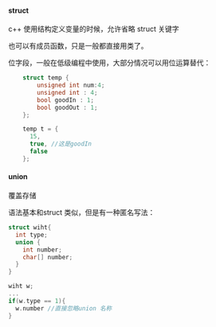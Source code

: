 #### struct

c++ 使用结构定义变量的时候，允许省略 struct 关键字

也可以有成员函数，只是一般都直接用类了。



位字段，一般在低级编程中使用，大部分情况可以用位运算替代：

```c++
    struct temp {
        unsigned int num:4;
        unsigned int : 4;
        bool goodIn : 1;
        bool goodOut : 1;
    };

    temp t = {
      15, 
      true, //这是goodIn
      false
    };
```



#### union

覆盖存储

语法基本和struct 类似，但是有一种匿名写法：

```c++
struct wiht{
  int type;
  union {
    int number;
    char[] number;
  }
}

wiht w;
...
if(w.type == 1){
  w.number //直接忽略union 名称
}
```

